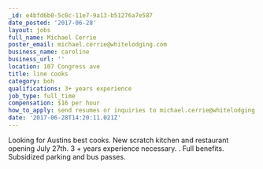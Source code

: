 ```yaml
---
_id: e4bfd6b0-5c0c-11e7-9a13-b51276a7e587
date_posted: '2017-06-28'
layout: jobs
full_name: Michael Cerrie
poster_email: michael.cerrie@whitelodging.com
business_name: caroline
business_url: ''
location: 107 Congress ave
title: line cooks
category: boh
qualifications: 3+ years experience
job_type: full_time
compensation: $16 per hour
how_to_apply: send resumes or inquiries to michael.cerrie@whitelodging.com
date: '2017-06-28T14:20:11.021Z'
---
```

Looking for Austins best cooks.  New scratch kitchen and restaurant opening July 27th.  3 + years experience necessary.  .  Full benefits. Subsidized parking and bus passes.
